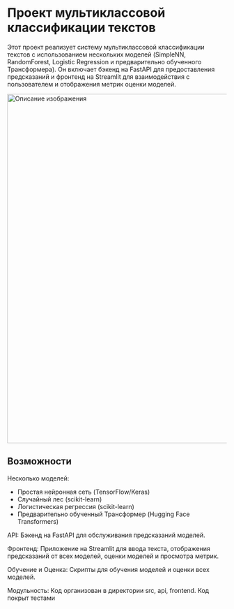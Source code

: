 # Проект мультиклассовой классификации текстов

Этот проект реализует систему мультиклассовой классификации текстов с использованием нескольких моделей (SimpleNN, RandomForest, Logistic Regression и предварительно обученного Трансформера). Он включает бэкенд на FastAPI для предоставления предсказаний и фронтенд на Streamlit для взаимодействия с пользователем и отображения метрик оценки моделей.

<img src="https://github.com/user-attachments/assets/a8919c8e-52f1-47e2-8b52-338905bb84c8" width="800" alt="Описание изображения">

## Возможности
Несколько моделей:
 - Простая нейронная сеть (TensorFlow/Keras)
 - Случайный лес (scikit-learn)
 - Логистическая регрессия (scikit-learn)
 - Предварительно обученный Трансформер (Hugging Face Transformers)

API: Бэкенд на FastAPI для обслуживания предсказаний моделей.

Фронтенд: Приложение на Streamlit для ввода текста, отображения предсказаний от всех моделей, оценки моделей и просмотра метрик.

Обучение и Оценка: Скрипты для обучения моделей и оценки всех моделей.

Модульность: Код организован в директории src, api, frontend. Код покрыт тестами
